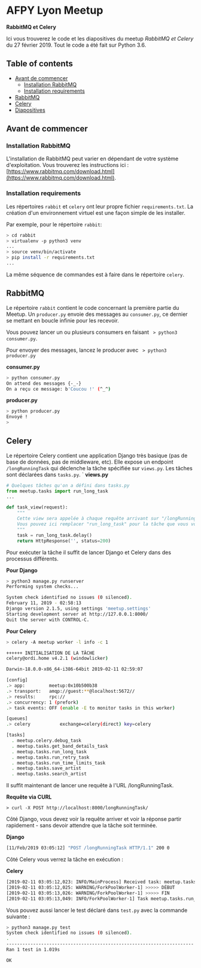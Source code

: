 # AFPY Lyon Meetup
**RabbitMQ et Celery**

Ici vous trouverez le code et les diapositives du meetup *RabbitMQ et Celery* du 27 février 2019. Tout le code a été fait sur Python 3.6.

## Table of contents

- [Avant de commencer](#avant-de-commencer)
    - [Installation RabbitMQ](#installation-rabbit-mq)
    - [Installation requirements](#installation-requirements)
- [RabbitMQ](#rabbit-mq)
- [Celery](#celery)
- [Diapositives](#diapositives)

<a name="avant-de-commencer"/>

## Avant de commencer

<a name="installation-rabbit-mq"/>

### Installation RabbitMQ

L'installation de RabbitMQ peut varier en dépendant de votre système d'exploitation. Vous trouverez les instructions ici : [https://www.rabbitmq.com/download.html](https://www.rabbitmq.com/download.html).

<a name="installation-requirements"/>

### Installation requirements

Les répertoires ```rabbit``` et ```celery``` ont leur propre fichier ```requirements.txt```. La création d'un environnement virtuel est une façon simple de les installer.

Par exemple, pour le répertoire ```rabbit```:

```bash
> cd rabbit
> virtualenv -p python3 venv
...
> source venv/bin/activate
> pip install -r requirements.txt
...
```

La même séquence de commandes est à faire dans le répertoire ```celery```.

<a name="rabbit-mq"/>

## RabbitMQ

Le répertoire ```rabbit``` contient le code concernant la première partie du Meetup. Un ```producer.py``` envoie des messages au ```consumer.py```, ce dernier se mettant en boucle infinie pour les recevoir.

Vous pouvez lancer un ou plusieurs consumers en faisant ``` > python3 consumer.py```.

Pour envoyer des messages, lancez le producer avec ``` > python3 producer.py```

**consumer.py**
```bash
> python consumer.py
On attend des messages {-_-}
On a reçu ce message: b'Coucou !' (^_^)
```

**producer.py**
```bash
> python producer.py
Envoyé !
>
```

<a name="celery"/>

## Celery

Le répertoire Celery contient une application Django très basique (pas de base de données, pas de middleware, etc). Elle expose un endpoint ```/longRunningTask``` qui déclenche la tâche spécifiée sur ```views.py```. Les tâches sont déclarées dans ```tasks.py```.
`
**views.py**
```python
# Quelques tâches qu'on a défini dans tasks.py
from meetup.tasks import run_long_task
...

def task_view(request):
    """
    Cette view sera appelée à chaque requête arrivant sur "/longRunningTask".
    Vous pouvez ici remplacer "run_long_task" pour la tâche que vous voulez exécuter.
    """
    task = run_long_task.delay()
    return HttpResponse('', status=200)
```

Pour exécuter la tâche il suffit de lancer Django et Celery dans des processus différents.

**Pour Django**
```bash
> python3 manage.py runserver
Performing system checks...

System check identified no issues (0 silenced).
February 11, 2019 - 02:58:13
Django version 2.1.5, using settings 'meetup.settings'
Starting development server at http://127.0.0.1:8000/
Quit the server with CONTROL-C.
```

**Pour Celery**
```bash
> celery -A meetup worker -l info -c 1

++++++ INITIALISATION DE LA TÂCHE
celery@ordi.home v4.2.1 (windowlicker)

Darwin-18.0.0-x86_64-i386-64bit 2019-02-11 02:59:07

[config]
.> app:         meetup:0x10b500b38
.> transport:   amqp://guest:**@localhost:5672//
.> results:     rpc://
.> concurrency: 1 (prefork)
.> task events: OFF (enable -E to monitor tasks in this worker)

[queues]
.> celery           exchange=celery(direct) key=celery

[tasks]
  . meetup.celery.debug_task
  . meetup.tasks.get_band_details_task
  . meetup.tasks.run_long_task
  . meetup.tasks.run_retry_task
  . meetup.tasks.run_time_limits_task
  . meetup.tasks.save_artist
  . meetup.tasks.search_artist
```

Il suffit maintenant de lancer une requête à l'URL /longRunningTask.

**Requête via CURL** 
```
> curl -X POST http://localhost:8000/longRunningTask/
```

Côté Django, vous devez voir la requête arriver et voir la réponse partir rapidement - sans devoir attendre que la tâche soit terminée.

**Django**
```bash
[11/Feb/2019 03:05:12] "POST /longRunningTask HTTP/1.1" 200 0
```

Côté Celery vous verrez la tâche en exécution :

**Celery**
```bash
[2019-02-11 03:05:12,023: INFO/MainProcess] Received task: meetup.tasks.run_long_task[c911cf72-5f68-4271-9795-04738b09af98]
[2019-02-11 03:05:12,025: WARNING/ForkPoolWorker-1] >>>>> DÉBUT
[2019-02-11 03:05:13,026: WARNING/ForkPoolWorker-1] >>>>> FIN
[2019-02-11 03:05:13,049: INFO/ForkPoolWorker-1] Task meetup.tasks.run_long_task[c911cf72-5f68-4271-9795-04738b09af98] succeeded in 1.0249147209979128s: None
```

Vous pouvez aussi lancer le test déclaré dans ```test.py``` avec la commande suivante :

```bash
> python3 manage.py test
System check identified no issues (0 silenced).
.
----------------------------------------------------------------------
Ran 1 test in 1.019s

OK
```